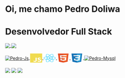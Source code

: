 
# Oi, me chamo Pedro Doliwa

<h1 align="" style="font-weight: bold;">Desenvolvedor Full Stack</h1>

<div>
<a href="https://github.com/pedrodoliwa?tab=stars">
  <img height="180em" align="center" src="https://github-readme-stats.vercel.app/api?username=pedrodoliwa&theme=github_dark&show_icons=true"/>
</a>
  <a href ="https://github.com/pedrodoliwa/github-readme-stats"><img height="180em" align="center" src="https://github-readme-stats.vercel.app/api/top-langs/?username=pedrodoliwa&layout=compact&theme=github_dark">
</div>
<br>
<!-- COMENTADO!!! <a href="https://github.com/darkbecker4-97?tab=repositories">
  <img align="center" src="https://github-readme-stats.vercel.app/api/pin/?username=iagobecker&repo=OLX-Project-Node&theme=dark&show_icons=true"/>
</a>-->
  
<div style="display: inline_block">
  <img align="center" alt="Pedro-Js" height="30" width="40" src="https://user-images.githubusercontent.com/83254191/274595619-af967208-4a70-4970-be04-4b59935a54c7.png"/>

  <img align="center" alt="Pedro-Js" height="30" width="40" src="https://raw.githubusercontent.com/devicons/devicon/master/icons/javascript/javascript-plain.svg">
  <img align="center" alt="Pedro-React" height="30" width="40" src="https://raw.githubusercontent.com/devicons/devicon/master/icons/react/react-original.svg">
  <img align="center" alt="Pedro-HTML" height="30" width="40" src="https://raw.githubusercontent.com/devicons/devicon/master/icons/html5/html5-original.svg">
  <img align="center" alt="Pedro-CSS" height="30" width="40" src="https://raw.githubusercontent.com/devicons/devicon/master/icons/css3/css3-original.svg">
  <img align="center" alt="Pedro-Mysql" height="30" width="40" src="https://cdn.jsdelivr.net/gh/devicons/devicon/icons/mysql/mysql-original.svg">
</div>
<br>
<div>
  <a href = "https://www.linkedin.com/in/pedrodoliwa/" target"_blank"><img src="https://img.shields.io/badge/LinkedIn-0077B5?style=for-the-badge&logo=linkedin&logoColor=white" target"_blank"></a>
  <a href = "mailto:phdoliwa7@gmail.com" target"_blank"><img src="https://img.shields.io/badge/Gmail-D14836?style=for-the-badge&logo=gmail&logoColor=white" target"_blank"></a>
  <a href = "https://wa.me/5551982539220?text=Ol%C3%A1+Iago%2C+vim+pelo+seu+GitHub." target"_blank"><img src="https://img.shields.io/badge/WhatsApp-25D366?style=for-the-badge&logo=whatsapp&logoColor=white" target"_blank"></a>
</div>
